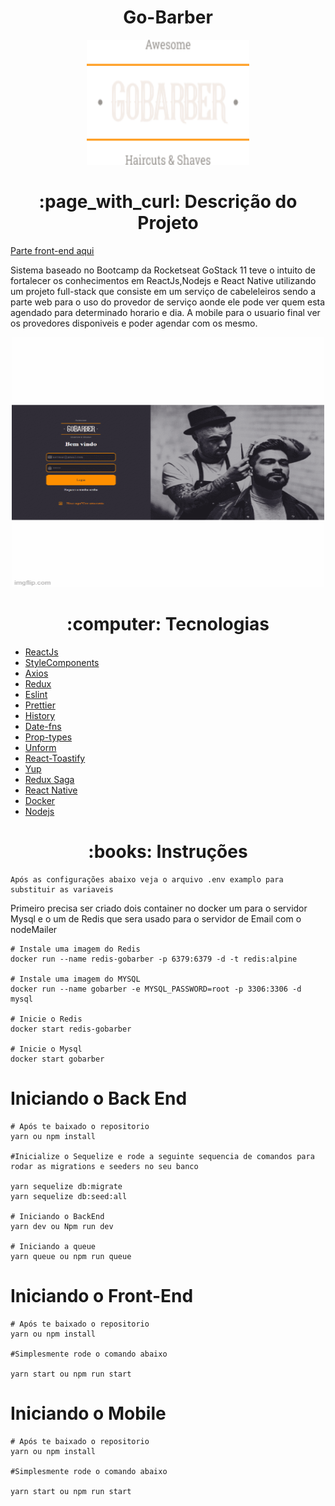 <h1 align="center">Go-Barber</h1>

<p align="center">
  <img width="260" height="200" src="img/logo.png">
</p>

<h1 align="center">:page_with_curl: Descrição do Projeto</h1>

<a href="https://github.com/LeandKa/Go-barberFrontEnd">Parte front-end aqui</a>

<p>Sistema baseado no Bootcamp da Rocketseat GoStack 11 teve o intuito de fortalecer os conhecimentos em ReactJs,Nodejs e React Native utilizando um projeto full-stack que consiste
em um serviço de cabeleleiros sendo a parte web para o uso do provedor de serviço aonde ele pode ver quem esta agendado para determinado horario e dia. A mobile para o usuario final ver os provedores
disponiveis e poder agendar com os mesmo.</p>


<p align="center">
  <img width="500" height="400" src="img/gif.gif">
</p>


<h1 align="center">:computer: Tecnologias</h1>

<ul>
    <li><a href="https://pt-br.reactjs.org/">ReactJs</a></li>
    <li><a href="https://styled-components.com/">StyleComponents</a></li>
    <li><a href="https://github.com/axios/axios">Axios</a></li>
    <li><a href="https://redux.js.org/">Redux</a></li>
  <li><a href="https://eslint.org/">Eslint</a></li>
  <li><a href="https://prettier.io/">Prettier</a></li>
  <li><a href="https://www.npmjs.com/package/history">History</a></li>
  <li><a href="https://date-fns.org/">Date-fns</a></li>
  <li><a href="https://www.npmjs.com/package/prop-types">Prop-types</a></li>
  <li><a href="https://github.com/unform/unform">Unform</a></li>
  <li><a href="https://github.com/fkhadra/react-toastify">React-Toastify</a></li>
  <li><a href="https://github.com/jquense/yup">Yup</a></li>
  <li><a href="https://redux-saga.js.org/">Redux Saga</a></li>
  <li><a href="https://reactnative.dev/">React Native</a></li>
  <li><a href="https://www.docker.com/">Docker</a></li>
  <li><a href="https://nodejs.org/en/">Nodejs</a></li>
  
</ul>

<h1 align="center"> 
	:books: Instruções 
</h1>

	Após as configurações abaixo veja o arquivo .env examplo para substituir as variaveis

<p>Primeiro precisa ser criado dois container no docker um para o servidor Mysql e o um de Redis que sera usado para o servidor de Email com o nodeMailer </p>

```
# Instale uma imagem do Redis
docker run --name redis-gobarber -p 6379:6379 -d -t redis:alpine

# Instale uma imagem do MYSQL
docker run --name gobarber -e MYSQL_PASSWORD=root -p 3306:3306 -d mysql

# Inicie o Redis
docker start redis-gobarber

# Inicie o Mysql
docker start gobarber
```

<h1>Iniciando o Back End</h1>

```
# Após te baixado o repositorio 
yarn ou npm install

#Inicialize o Sequelize e rode a seguinte sequencia de comandos para rodar as migrations e seeders no seu banco 

yarn sequelize db:migrate
yarn sequelize db:seed:all

# Iniciando o BackEnd
yarn dev ou Npm run dev

# Iniciando a queue
yarn queue ou npm run queue

```


<h1>Iniciando o Front-End</h1>

```
# Após te baixado o repositorio 
yarn ou npm install

#Simplesmente rode o comando abaixo

yarn start ou npm run start

```


<h1>Iniciando o Mobile</h1>

```
# Após te baixado o repositorio 
yarn ou npm install

#Simplesmente rode o comando abaixo

yarn start ou npm run start

```


